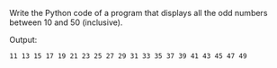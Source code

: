 Write the Python code of a program that displays all the odd numbers between 10 and 50 (inclusive).

Output:

```
11 13 15 17 19 21 23 25 27 29 31 33 35 37 39 41 43 45 47 49
```
